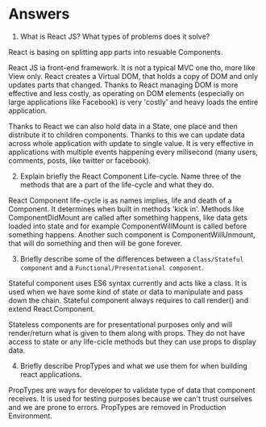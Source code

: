 # Answers

1. What is React JS? What types of problems does it solve?

React is basing on splitting app parts into resuable Components.

React JS ia front-end framework. It is not a typical MVC one tho, more like View only. React creates a Virtual DOM, that holds a copy of DOM and only updates parts that changed. Thanks to React managing DOM is more effective and less costly, as operating on DOM elements (especially on large applications like Facebook) is very 'costly' and heavy loads the entire application.

Thanks to React we can also hold data in a State, one place and then distribute it to children components. Thanks to this we can update data across whole application with update to single value. It is very effective in applications with multiple events happening every milisecond (many users, comments, posts, like twitter or facebook).

2. Explain briefly the React Component Life-cycle. Name three of the methods that are a part of the life-cycle and what they do.

React Component life-cycle is as names implies, life and death of a Component. It determines when built in methods 'kick in'. Methods like ComponentDidMount are called after something happens, like data gets loaded into state and for example ComponentWillMount is called before something happens. Another such component is ComponentWillUnmount, that will do something and then will be gone forever.

3. Briefly describe some of the differences between a `Class/Stateful component` and a `Functional/Presentational component`.

Stateful component uses ES6 syntax currently and acts like a class. It is used when we have some kind of state or data to manipulate and pass down the chain. Stateful component always requires to call render() and extend React.Component.

Stateless components are for presentational purposes only and will render/return what is given to them along with props. They do not have access to state or any life-cicle methods but they can use props to display data.

4. Briefly describe PropTypes and what we use them for when building react applications.

PropTypes are ways for developer to validate type of data that component receives. It is used for testing purposes because we can't trust ourselves and we are prone to errors. PropTypes are removed in Production Environment.